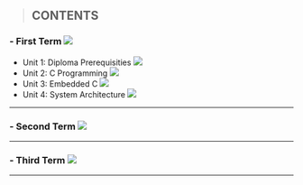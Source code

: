 > ##   **CONTENTS**




### - First Term   ![](https://progress-bar.dev/50/)
- Unit 1: Diploma Prerequisities ![](https://progress-bar.dev/100/)
- Unit 2: C Programming  ![](https://progress-bar.dev/95/)
- Unit 3: Embedded C ![](https://progress-bar.dev/0/)
- Unit 4: System Architecture  ![](https://progress-bar.dev/0/)



------------



### - Second Term   ![](https://progress-bar.dev/0/?title=Soon)




------------



### - Third Term   ![](https://progress-bar.dev/0/?title=Soon)




------------


